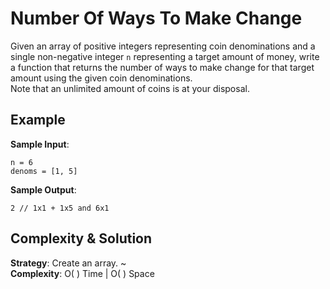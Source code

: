 # Number Of Ways To Make Change  
Given an array of positive integers representing coin denominations and a single non-negative integer `n` representing a target amount of money, write a function that returns the number of ways to make change for that target amount using the given coin denominations.  
Note that an unlimited amount of coins is at your disposal.  

## Example  
__Sample Input__:  
```
n = 6  
denoms = [1, 5]  
```

__Sample Output__:  
```
2 // 1x1 + 1x5 and 6x1  
```

## Complexity & Solution  
__Strategy__: Create an array. ~  
__Complexity__: O( ) Time | O( ) Space  